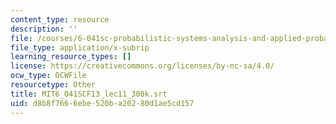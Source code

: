 ```yaml
---
content_type: resource
description: ''
file: /courses/6-041sc-probabilistic-systems-analysis-and-applied-probability-fall-2013/d8b8f7666ebe520ba20280d1ae5cd157_MIT6_041SCF13_lec11_300k.vtt
file_type: application/x-subrip
learning_resource_types: []
license: https://creativecommons.org/licenses/by-nc-sa/4.0/
ocw_type: OCWFile
resourcetype: Other
title: MIT6_041SCF13_lec11_300k.srt
uid: d8b8f766-6ebe-520b-a202-80d1ae5cd157
---
```

